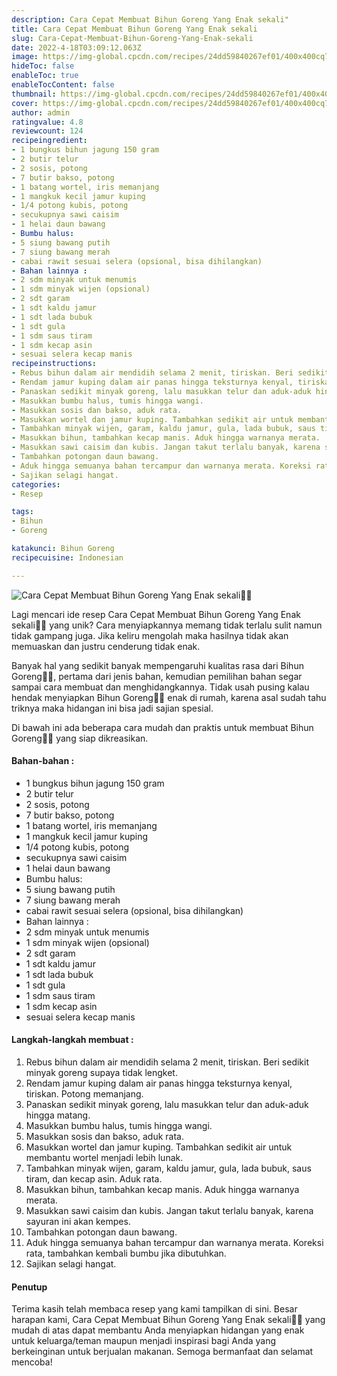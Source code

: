 ```yaml
---
description: Cara Cepat Membuat Bihun Goreng Yang Enak sekali"
title: Cara Cepat Membuat Bihun Goreng Yang Enak sekali
slug: Cara-Cepat-Membuat-Bihun-Goreng-Yang-Enak-sekali
date: 2022-4-18T03:09:12.063Z
image: https://img-global.cpcdn.com/recipes/24dd59840267ef01/400x400cq70/photo.jpg
hideToc: false
enableToc: true
enableTocContent: false
thumbnail: https://img-global.cpcdn.com/recipes/24dd59840267ef01/400x400cq70/photo.jpg
cover: https://img-global.cpcdn.com/recipes/24dd59840267ef01/400x400cq70/photo.jpg
author: admin
ratingvalue: 4.8
reviewcount: 124
recipeingredient:
- 1 bungkus bihun jagung 150 gram
- 2 butir telur
- 2 sosis, potong
- 7 butir bakso, potong
- 1 batang wortel, iris memanjang
- 1 mangkuk kecil jamur kuping
- 1/4 potong kubis, potong
- secukupnya sawi caisim
- 1 helai daun bawang
- Bumbu halus:
- 5 siung bawang putih
- 7 siung bawang merah
- cabai rawit sesuai selera (opsional, bisa dihilangkan)
- Bahan lainnya :
- 2 sdm minyak untuk menumis
- 1 sdm minyak wijen (opsional)
- 2 sdt garam
- 1 sdt kaldu jamur
- 1 sdt lada bubuk
- 1 sdt gula
- 1 sdm saus tiram
- 1 sdm kecap asin
- sesuai selera kecap manis
recipeinstructions:
- Rebus bihun dalam air mendidih selama 2 menit, tiriskan. Beri sedikit minyak goreng supaya tidak lengket.
- Rendam jamur kuping dalam air panas hingga teksturnya kenyal, tiriskan. Potong memanjang.
- Panaskan sedikit minyak goreng, lalu masukkan telur dan aduk-aduk hingga matang.
- Masukkan bumbu halus, tumis hingga wangi.
- Masukkan sosis dan bakso, aduk rata.
- Masukkan wortel dan jamur kuping. Tambahkan sedikit air untuk membantu wortel menjadi lebih lunak.
- Tambahkan minyak wijen, garam, kaldu jamur, gula, lada bubuk, saus tiram, dan kecap asin. Aduk rata.
- Masukkan bihun, tambahkan kecap manis. Aduk hingga warnanya merata.
- Masukkan sawi caisim dan kubis. Jangan takut terlalu banyak, karena sayuran ini akan kempes.
- Tambahkan potongan daun bawang.
- Aduk hingga semuanya bahan tercampur dan warnanya merata. Koreksi rata, tambahkan kembali bumbu jika dibutuhkan.
- Sajikan selagi hangat.
categories:
- Resep

tags:
- Bihun
- Goreng

katakunci: Bihun Goreng
recipecuisine: Indonesian

---
```


![Cara Cepat Membuat Bihun Goreng Yang Enak sekali👩‍🍳](https://img-global.cpcdn.com/recipes/24dd59840267ef01/400x400cq70/photo.jpg)

Lagi mencari ide resep Cara Cepat Membuat Bihun Goreng Yang Enak sekali👩‍🍳 yang unik? Cara menyiapkannya memang tidak terlalu sulit namun tidak gampang juga. Jika keliru mengolah maka hasilnya tidak akan memuaskan dan justru cenderung tidak enak.

Banyak hal yang sedikit banyak mempengaruhi kualitas rasa dari Bihun Goreng👩‍🍳, pertama dari jenis bahan, kemudian pemilihan bahan segar sampai cara membuat dan menghidangkannya. Tidak usah pusing kalau hendak menyiapkan Bihun Goreng👩‍🍳 enak di rumah, karena asal sudah tahu triknya maka hidangan ini bisa jadi sajian spesial.

Di bawah ini ada beberapa cara mudah dan praktis untuk membuat Bihun Goreng👩‍🍳 yang siap dikreasikan.

<!--inarticleads1-->

#### Bahan-bahan :

- 1 bungkus bihun jagung 150 gram
- 2 butir telur
- 2 sosis, potong
- 7 butir bakso, potong
- 1 batang wortel, iris memanjang
- 1 mangkuk kecil jamur kuping
- 1/4 potong kubis, potong
- secukupnya sawi caisim
- 1 helai daun bawang
- Bumbu halus:
- 5 siung bawang putih
- 7 siung bawang merah
- cabai rawit sesuai selera (opsional, bisa dihilangkan)
- Bahan lainnya :
- 2 sdm minyak untuk menumis
- 1 sdm minyak wijen (opsional)
- 2 sdt garam
- 1 sdt kaldu jamur
- 1 sdt lada bubuk
- 1 sdt gula
- 1 sdm saus tiram
- 1 sdm kecap asin
- sesuai selera kecap manis

<!--inarticleads2-->

#### Langkah-langkah membuat :

1. Rebus bihun dalam air mendidih selama 2 menit, tiriskan. Beri sedikit minyak goreng supaya tidak lengket.
1. Rendam jamur kuping dalam air panas hingga teksturnya kenyal, tiriskan. Potong memanjang.
1. Panaskan sedikit minyak goreng, lalu masukkan telur dan aduk-aduk hingga matang.
1. Masukkan bumbu halus, tumis hingga wangi.
1. Masukkan sosis dan bakso, aduk rata.
1. Masukkan wortel dan jamur kuping. Tambahkan sedikit air untuk membantu wortel menjadi lebih lunak.
1. Tambahkan minyak wijen, garam, kaldu jamur, gula, lada bubuk, saus tiram, dan kecap asin. Aduk rata.
1. Masukkan bihun, tambahkan kecap manis. Aduk hingga warnanya merata.
1. Masukkan sawi caisim dan kubis. Jangan takut terlalu banyak, karena sayuran ini akan kempes.
1. Tambahkan potongan daun bawang.
1. Aduk hingga semuanya bahan tercampur dan warnanya merata. Koreksi rata, tambahkan kembali bumbu jika dibutuhkan.
1. Sajikan selagi hangat.

#### Penutup

Terima kasih telah membaca resep yang kami tampilkan di sini. Besar harapan kami, Cara Cepat Membuat Bihun Goreng Yang Enak sekali👩‍🍳 yang mudah di atas dapat membantu Anda menyiapkan hidangan yang enak untuk keluarga/teman maupun menjadi inspirasi bagi Anda yang berkeinginan untuk berjualan makanan. Semoga bermanfaat dan selamat mencoba!